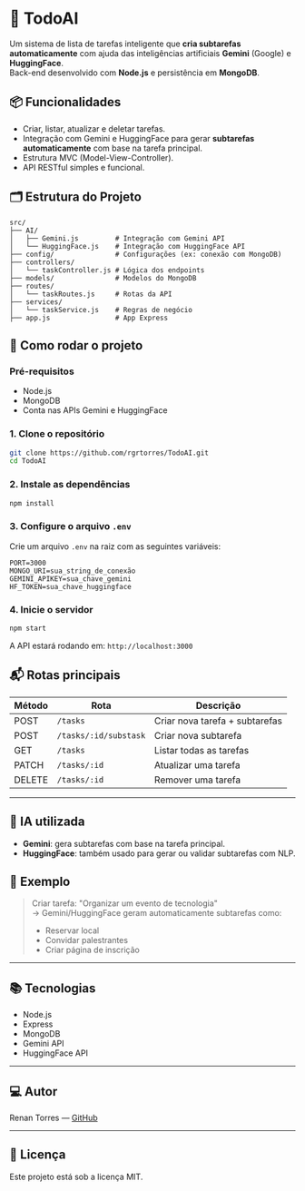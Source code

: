 # 🧠 TodoAI

Um sistema de lista de tarefas inteligente que **cria subtarefas automaticamente** com ajuda das inteligências artificiais **Gemini** (Google) e **HuggingFace**.  
Back-end desenvolvido com **Node.js** e persistência em **MongoDB**.

## 📦 Funcionalidades

- Criar, listar, atualizar e deletar tarefas.
- Integração com Gemini e HuggingFace para gerar **subtarefas automaticamente** com base na tarefa principal.
- Estrutura MVC (Model-View-Controller).
- API RESTful simples e funcional.

## 🗂 Estrutura do Projeto

```
src/
├── AI/
│   ├── Gemini.js         # Integração com Gemini API
│   └── HuggingFace.js    # Integração com HuggingFace API
├── config/               # Configurações (ex: conexão com MongoDB)
├── controllers/
│   └── taskController.js # Lógica dos endpoints
├── models/               # Modelos do MongoDB
├── routes/
│   └── taskRoutes.js     # Rotas da API
├── services/
│   └── taskService.js    # Regras de negócio
├── app.js                # App Express
```

## 🚀 Como rodar o projeto

### Pré-requisitos

- Node.js
- MongoDB
- Conta nas APIs Gemini e HuggingFace

### 1. Clone o repositório

```bash
git clone https://github.com/rgrtorres/TodoAI.git
cd TodoAI
```

### 2. Instale as dependências

```bash
npm install
```

### 3. Configure o arquivo `.env`

Crie um arquivo `.env` na raiz com as seguintes variáveis:

```
PORT=3000
MONGO_URI=sua_string_de_conexão
GEMINI_APIKEY=sua_chave_gemini
HF_TOKEN=sua_chave_huggingface
```

### 4. Inicie o servidor

```bash
npm start
```

A API estará rodando em: `http://localhost:3000`

## 📬 Rotas principais

| Método | Rota                         | Descrição                        |
|--------|------------------------------|----------------------------------|
| POST   | `/tasks`                     | Criar nova tarefa + subtarefas   |
| POST   | `/tasks/:id/substask`        | Criar nova subtarefa             |
| GET    | `/tasks`                     | Listar todas as tarefas          |
| PATCH  | `/tasks/:id`                 | Atualizar uma tarefa             |
| DELETE | `/tasks/:id`                 | Remover uma tarefa               |

---

## 🤖 IA utilizada

- **Gemini**: gera subtarefas com base na tarefa principal.
- **HuggingFace**: também usado para gerar ou validar subtarefas com NLP.

## 🧠 Exemplo

> Criar tarefa: "Organizar um evento de tecnologia"  
> → Gemini/HuggingFace geram automaticamente subtarefas como:  
> - Reservar local  
> - Convidar palestrantes  
> - Criar página de inscrição

---

## 📚 Tecnologias

- Node.js
- Express
- MongoDB
- Gemini API
- HuggingFace API

---

## 💻 Autor

Renan Torres — [GitHub](https://github.com/rgrtorres)

---

## 📄 Licença

Este projeto está sob a licença MIT.

